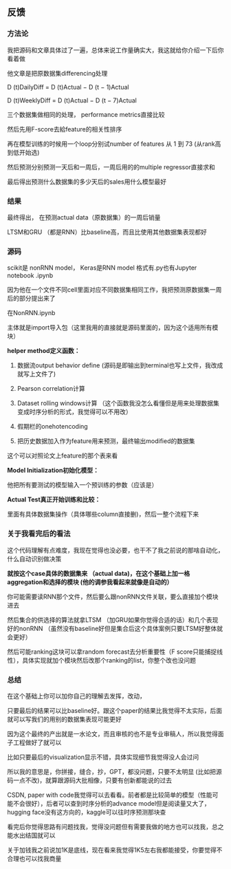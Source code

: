 ## 反馈
### 方法论

我把源码和文章具体过了一遍，总体来说工作量确实大，我这就给你介绍一下后你看着做

他文章是把原数据集differencing处理

D (t)DailyDiff = D (t)Actual − D (t − 1)Actual

D (t)WeeklyDiff = D (t)Actual − D (t − 7)Actual

三个数据集做相同的处理， performance metrics直接比较

然后先用F-score去給feature的相关性排序

再在模型训练的时候用一个loop分别试number of features 从 1 到 73 (从rank高到低开始选)

然后预测分别预测一天后和一周后，一周后用的的multiple regressor直接求和

最后得出预测什么数据集的多少天后的sales用什么模型最好

### 结果
最终得出， 在预测actual data（原数据集）的一周后销量

LTSM和GRU （都是RNN）比baseline高，而且比使用其他数据集表现都好

### 源码
scikit是 nonRNN model， Keras是RNN model
格式有.py也有Jupyter notebook .ipynb

因为他在一个文件不同cell里面对应不同数据集相同工作，我把预测原数据集一周后的部分提出来了

在NonRNN.ipynb

主体就是import导入包（这里我用的直接就是源码里面的，因为这个适用所有模块）

**helper method定义函数：**


1. 数据流output behavior define (源码是即输出到terminal也写上文件，我改成就写上文件了)

2. Pearson correlation计算

3. Dataset rolling windows计算 （这个函数我没怎么看懂但是用来处理数据集变成时序分析的形式，我觉得可以不用改）

4. 假期栏的onehotencoding
5. 把历史数据加入作为feature用来预测，最终输出modified的数据集

这个可以对照论文上feature的那个表来看

**Model Initialization初始化模型：**

他把所有要测试的模型输入一个预训练的参数（应该是）

**Actual Test真正开始训练和比较：**

里面有具体数据集操作（具体哪些column直接删)，然后一整个流程下来

### 关于我看完后的看法

这个代码理解有点难度，我现在觉得也没必要，也干不了我之前说的那啥自动化，什么自动识别做决策

**就按这个case具体的数据集来 （actual data)，在这个基础上加一格aggregation和选择的模块 (他的调参我看起来就像是自动的）**

你可能需要读RNN那个文件，然后要么跟nonRNN文件关联，要么直接加个模块进去

然后集合的供选择的算法就拿LTSM （加GRU如果你觉得合适的话）和几个表现好的nonRNN （虽然没有baseline好但是集合后这个具体案例只要LTSM好整体就会更好）

然后可能ranking这块可以拿random forecast去分析重要性（F score只能捕捉线性），具体实现就加个模块然后改那个ranking的list，你整个改也没问题

### 总结

在这个基础上你可以加你自己的理解去发挥，改动，

只要最后的结果可以比baseline好。跟这个paper的结果比我觉得不太实际，后面就可以写我们的用别的数据集表现可能更好

因为这个最终的产出就是一水论文，而且审核的也不是专业审稿人，所以我觉得面子工程做好了就可以

比如只要最后的visualization显示不错，具体实现细节我觉得没人会过问

所以我的意思是，你拼接，缝合，抄，GPT，都没问题，只要不太明显 (比如把源码一点不改)，就算跟源码大批相像，只要有创新都能说的过去

CSDN, paper with code我觉得可以去看看。前者都是比较简单的模型（性能可能不会很好），后者可以查到时序分析的advance model但是阅读量又大了，hugging face没有这方向的，kaggle可以往时序预测那块查

看完后你觉得思路有问题找我，觉得没问题但有需要我做的地方也可以找我，总之能水出结国就可以

关于加钱我之前说加1K是底线，现在看来我觉得1K5左右我都能接受，你要觉得不合理也可以找我商量



